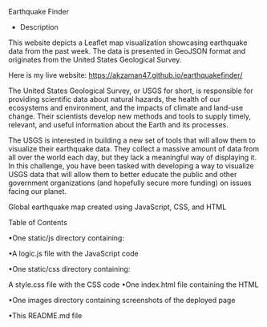 Earthquake Finder

- Description
  
This website depicts a Leaflet map visualization showcasing earthquake data from the past week. The data is presented in GeoJSON format and originates from the United States Geological Survey.

Here is my live website: https://akzaman47.github.io/earthquakefinder/

The United States Geological Survey, or USGS for short, is responsible for providing scientific data about natural hazards, the health of our ecosystems and environment, and the impacts of climate and land-use change. Their scientists develop new methods and tools to supply timely, relevant, and useful information about the Earth and its processes.

The USGS is interested in building a new set of tools that will allow them to visualize their earthquake data. They collect a massive amount of data from all over the world each day, but they lack a meaningful way of displaying it. In this challenge, you have been tasked with developing a way to visualize USGS data that will allow them to better educate the public and other government organizations (and hopefully secure more funding) on issues facing our planet.

Global earthquake map created using JavaScript, CSS, and HTML

Table of Contents

•One static/js directory containing:

•A logic.js file with the JavaScript code

•One static/css directory containing:

A style.css file with the CSS code
•One index.html file containing the HTML

•One images directory containing screenshots of the deployed page

•This README.md file

